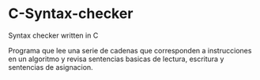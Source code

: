 # C-Syntax-checker
Syntax checker written in C

Programa que lee una serie de cadenas que corresponden a instrucciones en un algoritmo y revisa sentencias basicas de lectura, escritura y sentencias de asignacion.
